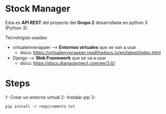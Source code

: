 # Stock Manager

Esta es **API REST** del proyecto del **Grupo 2** desarrollada en python 3 (Python 3).

Tecnologías usadas:
-  virtualenvwrapper --> **Entornos virtuales** que se van a usar
   - docu: https://virtualenvwrapper.readthedocs.io/en/latest/index.html 
- Django --> **Web Framework** que se va a usar 
   - docu: https://docs.djangoproject.com/en/3.0/

# Steps
1- Crear un entorno virtual
2- Instalar pip
3- 
~~~ 
pip install -r requirements.txt 
~~~
